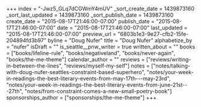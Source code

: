 +++
index = "-Jwz5_GLq7dCGWmY4mUV"
_sort_create_date = 1439873160
_sort_last_updated = 1439873160
_sort_publish_date = 1439873160
create_date = "2015-08-17T21:46:00-07:00"
publish_date = "2015-08-17T21:46:00-07:00"
date = "2015-08-17T21:46:00-07:00"
last_updated = "2015-08-17T21:46:00-07:00"
preview_url = "6803b1e3-9e27-cfb2-15fe-204894fd3b97"
byline = "Doug Nufer"
title = "Doug Nufer"
alphabetize_by = "nufer"
isDraft = ""
is_seattle__pnw_writer = true
written_about = ""
books = ["books/lifeline-rule", "books/negativeland", "books/never-again", "books/the-me-theme"]
calendar_author = ""
reviews = ["reviews/writing-in-between-the-lines", "reviews/myself-my-self"]
notes = ["notes/talking-with-doug-nufer-seattles-constraint-based-superhero", "notes/your-week-in-readings-the-best-literary-events-from-may-17th---may-23rd", "notes/your-week-in-readings-the-best-literary-events-from-june-21st---27th", "notes/from-constraint-comes-a-new-small-poetry-book"]
sponsorships_author = ["sponsorships/the-me-theme"]
+++
